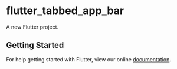 # flutter_tabbed_app_bar

A new Flutter project.

## Getting Started

For help getting started with Flutter, view our online
[documentation](https://flutter.io/).

